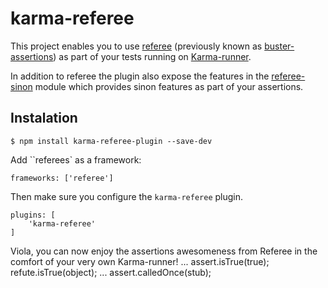 karma-referee
=======================

This project enables you to use [referee](https://github.com/busterjs/referee) (previously known as [buster-assertions](http://docs.busterjs.org/en/latest/modules/referees/#buster-assertions)) as part of your tests running on [Karma-runner](http://karma-runner.github.io/).

In addition to referee the plugin also expose the features in the [referee-sinon]() module which provides sinon features as part of your assertions.

## Instalation 

	$ npm install karma-referee-plugin --save-dev

Add ``referees` as a framework:

	frameworks: ['referee']


Then make sure you configure the ``karma-referee`` plugin.

	plugins: [
		'karma-referee'
	]

Viola, you can now enjoy the assertions awesomeness from Referee in the comfort of your very own Karma-runner!
	...
	assert.isTrue(true);
	refute.isTrue(object);
	...
	assert.calledOnce(stub);
